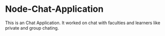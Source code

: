 # Node-Chat-Application
This is an Chat Application. It worked on chat with faculties and learners like private and group chating.
